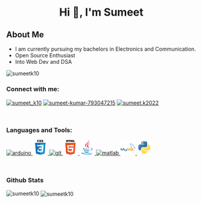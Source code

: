 <h1 align="center">Hi 👋, I'm Sumeet</h1>
<h2 align="left">About Me</h2>
<ul>
  <li>I am currently pursuing my bachelors in Electronics and Communication.</li>
  <li>Open Source Enthusiast</li>
  <li>Into Web Dev and DSA</li>
</ul>

<p align="left"> <img src="https://komarev.com/ghpvc/?username=sumeetk10&label=Profile%20views&color=0e75b6&style=flat" alt="sumeetk10" /> </p>

<h3 align="left">Connect with me:</h3>
<p align="left">
<a href="https://twitter.com/sumeet_k10" target="blank"><img align="center" src="https://raw.githubusercontent.com/rahuldkjain/github-profile-readme-generator/master/src/images/icons/Social/twitter.svg" alt="sumeet_k10" height="30" width="40" /></a>
<a href="https://linkedin.com/in/sumeet-kumar-793047215" target="blank"><img align="center" src="https://raw.githubusercontent.com/rahuldkjain/github-profile-readme-generator/master/src/images/icons/Social/linked-in-alt.svg" alt="sumeet-kumar-793047215" height="30" width="40" /></a>
<a href="https://gmail.com/in/sumeet.k2022" target="blank"><img align="center" src="https://logos-world.net/wp-content/uploads/2020/11/Gmail-Logo.png" alt="sumeet.k2022" height="30" width="40" /></a>
</p>
</br>
<h3 align="left">Languages and Tools:</h3>
<p align="left"> <a href="https://www.arduino.cc/" target="_blank" rel="noreferrer"> <img src="https://cdn.worldvectorlogo.com/logos/arduino-1.svg" alt="arduino" width="40" height="40"/> </a> <a href="https://www.w3schools.com/css/" target="_blank" rel="noreferrer"> <img src="https://raw.githubusercontent.com/devicons/devicon/master/icons/css3/css3-original-wordmark.svg" alt="css3" width="40" height="40"/> </a> <a href="https://git-scm.com/" target="_blank" rel="noreferrer"> <img src="https://www.vectorlogo.zone/logos/git-scm/git-scm-icon.svg" alt="git" width="40" height="40"/> </a> <a href="https://www.w3.org/html/" target="_blank" rel="noreferrer"> <img src="https://raw.githubusercontent.com/devicons/devicon/master/icons/html5/html5-original-wordmark.svg" alt="html5" width="40" height="40"/> </a> <a href="https://www.java.com" target="_blank" rel="noreferrer"> <img src="https://raw.githubusercontent.com/devicons/devicon/master/icons/java/java-original.svg" alt="java" width="40" height="40"/> </a> <a href="https://www.mathworks.com/" target="_blank" rel="noreferrer"> <img src="https://upload.wikimedia.org/wikipedia/commons/2/21/Matlab_Logo.png" alt="matlab" width="40" height="40"/> </a> <a href="https://www.mysql.com/" target="_blank" rel="noreferrer"> <img src="https://raw.githubusercontent.com/devicons/devicon/master/icons/mysql/mysql-original-wordmark.svg" alt="mysql" width="40" height="40"/> </a> <a href="https://www.python.org" target="_blank" rel="noreferrer"> <img src="https://raw.githubusercontent.com/devicons/devicon/master/icons/python/python-original.svg" alt="python" width="40" height="40"/> </a> </p>
</br>
<h3>Github Stats</h3>

<p><img align="left" src="https://github-readme-stats.vercel.app/api/top-langs?username=sumeetk10&show_icons=true&locale=en&layout=compact&theme=radical" alt="sumeetk10" /></p>

<p>&nbsp;<img align="center" src="https://github-readme-stats.vercel.app/api?username=sumeetk10&show_icons=true&locale=en&theme=radical" alt="sumeetk10" /></p>
